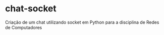 # chat-socket
Criação de um chat utilizando socket em Python para a disciplina de Redes de Computadores
